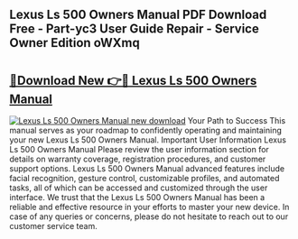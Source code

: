 ## Lexus Ls 500 Owners Manual PDF Download Free - Part-yc3 User Guide Repair - Service Owner Edition oWXmq

# <h2><a href="http://bc36981.oget.top/?id=Lexus+Ls+500+Owners+Manual">🔗Download New 👉🔴 Lexus Ls 500 Owners Manual</a></h2>

[![Lexus Ls 500 Owners Manual new download](https://i.imgur.com/5g1atiW.png)](http://bc36981.oget.top/?id=Lexus+Ls+500+Owners+Manual)
Your Path to Success This manual serves as your roadmap to confidently operating and maintaining your new Lexus Ls 500 Owners Manual. Important User Information Lexus Ls 500 Owners Manual Please review the user information section for details on warranty coverage, registration procedures, and customer support options. Lexus Ls 500 Owners Manual advanced features include facial recognition, gesture control, customizable profiles, and automated tasks, all of which can be accessed and customized through the user interface. We trust that the Lexus Ls 500 Owners Manual has been a reliable and effective resource in your efforts to master your new device. In case of any queries or concerns, please do not hesitate to reach out to our customer service team.

